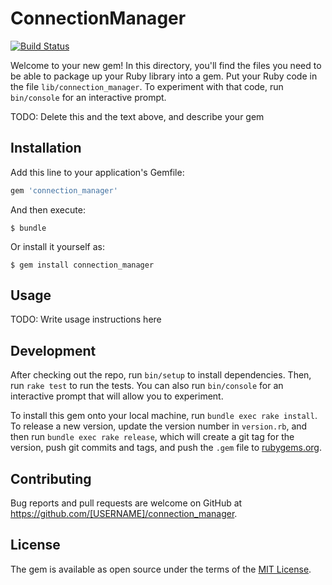 # ConnectionManager

[![Build Status](https://travis-ci.com/spuyet/connection_manager.svg?token=n5bcPpqTwxxsDsj9JB2x&branch=master)](https://travis-ci.com/spuyet/connection_manager)

Welcome to your new gem! In this directory, you'll find the files you need to be able to package up your Ruby library into a gem. Put your Ruby code in the file `lib/connection_manager`. To experiment with that code, run `bin/console` for an interactive prompt.

TODO: Delete this and the text above, and describe your gem

## Installation

Add this line to your application's Gemfile:

```ruby
gem 'connection_manager'
```

And then execute:

    $ bundle

Or install it yourself as:

    $ gem install connection_manager

## Usage

TODO: Write usage instructions here

## Development

After checking out the repo, run `bin/setup` to install dependencies. Then, run `rake test` to run the tests. You can also run `bin/console` for an interactive prompt that will allow you to experiment.

To install this gem onto your local machine, run `bundle exec rake install`. To release a new version, update the version number in `version.rb`, and then run `bundle exec rake release`, which will create a git tag for the version, push git commits and tags, and push the `.gem` file to [rubygems.org](https://rubygems.org).

## Contributing

Bug reports and pull requests are welcome on GitHub at https://github.com/[USERNAME]/connection_manager.

## License

The gem is available as open source under the terms of the [MIT License](https://opensource.org/licenses/MIT).
